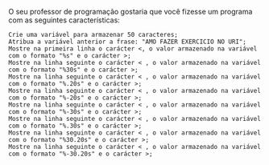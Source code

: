 O seu professor de programação gostaria que você fizesse um programa com as seguintes características:

    Crie uma variável para armazenar 50 caracteres;
    Atribua a variável anterior a frase: "AMO FAZER EXERCICIO NO URI";
    Mostre na primeira linha o carácter <, o valor armazenado na variável com o formato "%s" e o carácter >;
    Mostre na linha seguinte o carácter < , o valor armazenado na variável com o formato "%30s" e o carácter >;
    Mostre na linha seguinte o carácter < , o valor armazenado na variável com o formato "%.20s" e o carácter >;
    Mostre na linha seguinte o carácter < , o valor armazenado na variável com o formato "%-20s" e o carácter >;
    Mostre na linha seguinte o carácter < , o valor armazenado na variável com o formato "%-30s" e o carácter >;
    Mostre na linha seguinte o carácter < , o valor armazenado na variável com o formato "%.30s" e o carácter >;
    Mostre na linha seguinte o carácter < , o valor armazenado na variável com o formato "%30.20s" e o carácter >;
    Mostre na linha seguinte o carácter < , o valor armazenado na variável com o formato "%-30.20s" e o carácter >;

